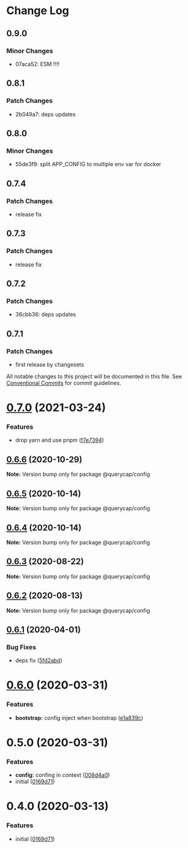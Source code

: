 # Change Log

## 0.9.0

### Minor Changes

- 07aca52: ESM !!!!

## 0.8.1

### Patch Changes

- 2b049a7: deps updates

## 0.8.0

### Minor Changes

- 55de3f9: split APP_CONFIG to multiple env var for docker

## 0.7.4

### Patch Changes

- release fix

## 0.7.3

### Patch Changes

- release fix

## 0.7.2

### Patch Changes

- 36cbb36: deps updates

## 0.7.1

### Patch Changes

- first release by changesets

All notable changes to this project will be documented in this file.
See [Conventional Commits](https://conventionalcommits.org) for commit guidelines.

# [0.7.0](https://github.com/querycap/webappkit/compare/@querycap/config@0.6.6...@querycap/config@0.7.0) (2021-03-24)

### Features

- drop yarn and use pnpm ([f7e7394](https://github.com/querycap/webappkit/commit/f7e7394e1531ffb96ecb3e393e8131451f3e1d9f))

## [0.6.6](https://github.com/querycap/webappkit/compare/@querycap/config@0.6.5...@querycap/config@0.6.6) (2020-10-29)

**Note:** Version bump only for package @querycap/config

## [0.6.5](https://github.com/querycap/webappkit/compare/@querycap/config@0.6.4...@querycap/config@0.6.5) (2020-10-14)

**Note:** Version bump only for package @querycap/config

## [0.6.4](https://github.com/querycap/webappkit/compare/@querycap/config@0.6.3...@querycap/config@0.6.4) (2020-10-14)

**Note:** Version bump only for package @querycap/config

## [0.6.3](https://github.com/querycap/webappkit/compare/@querycap/config@0.6.2...@querycap/config@0.6.3) (2020-08-22)

**Note:** Version bump only for package @querycap/config

## [0.6.2](https://github.com/querycap/webappkit/compare/@querycap/config@0.6.1...@querycap/config@0.6.2) (2020-08-13)

**Note:** Version bump only for package @querycap/config

## [0.6.1](https://github.com/querycap/webappkit/compare/@querycap/config@0.6.0...@querycap/config@0.6.1) (2020-04-01)

### Bug Fixes

- deps fix ([5fd2abd](https://github.com/querycap/webappkit/commit/5fd2abd84d2482c5c9aa356655fb85483690926f))

# [0.6.0](https://github.com/querycap/webappkit/compare/@querycap/config@0.5.0...@querycap/config@0.6.0) (2020-03-31)

### Features

- **bootstrap:** config inject when bootstrap ([e1a839c](https://github.com/querycap/webappkit/commit/e1a839c7b0a6e0fa49b9cb6cae2399286fe7e743))

# 0.5.0 (2020-03-31)

### Features

- **config:** confing in context ([008d4a0](https://github.com/querycap/webappkit/commit/008d4a0bbbdf800db2833de0ec1f0f666a6cc7f3))
- initial ([0169d71](https://github.com/querycap/webappkit/commit/0169d7105336e71af8f7b32544ae49e29706b189))

# 0.4.0 (2020-03-13)

### Features

- initial ([0169d71](https://github.com/querycap/webappkit/commit/0169d7105336e71af8f7b32544ae49e29706b189))

